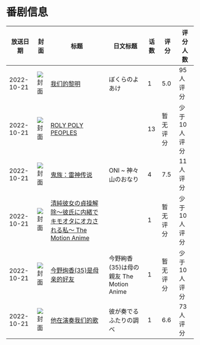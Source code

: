 # 番剧信息

|放送日期|封面|标题|日文标题|话数|评分|评分人数|
|---|---|---|---|---|---|---|
|2022-10-21|![封面](https://lain.bgm.tv/pic/cover/c/8c/31/374947_vNROr.jpg)|[我们的黎明](https://bangumi.tv/subject/374947)|ぼくらのよあけ|1|5.0|95人评分|
|2022-10-21|![封面](https://lain.bgm.tv/pic/cover/c/3f/0a/386563_Z3ETx.jpg)|[ROLY POLY PEOPLES](https://bangumi.tv/subject/386563)||13|暂无评分|少于10人评分|
|2022-10-21|![封面](https://lain.bgm.tv/pic/cover/c/7c/8d/403021_47ESs.jpg)|[鬼族：雷神传说](https://bangumi.tv/subject/403021)|ONI ~ 神々山のおなり|4|7.5|11人评分|
|2022-10-21|![封面](https://bangumi.tv/img/no_icon_subject.png)|[清純彼女の貞操解除～彼氏に内緒でキモオタにオカされる私～ The Motion Anime](https://bangumi.tv/subject/404596)||1|暂无评分|少于10人评分|
|2022-10-21|![封面](https://bangumi.tv/img/no_icon_subject.png)|[今野绚香(35)是母亲的好友](https://bangumi.tv/subject/409141)|今野絢香(35)は母の親友 The Motion Anime|1|暂无评分|少于10人评分|
|2022-10-21|![封面](https://lain.bgm.tv/pic/cover/c/df/99/409250_0Mg0I.jpg)|[他在演奏我们的歌](https://bangumi.tv/subject/409250)|彼が奏でるふたりの調べ|1|6.6|73人评分|
